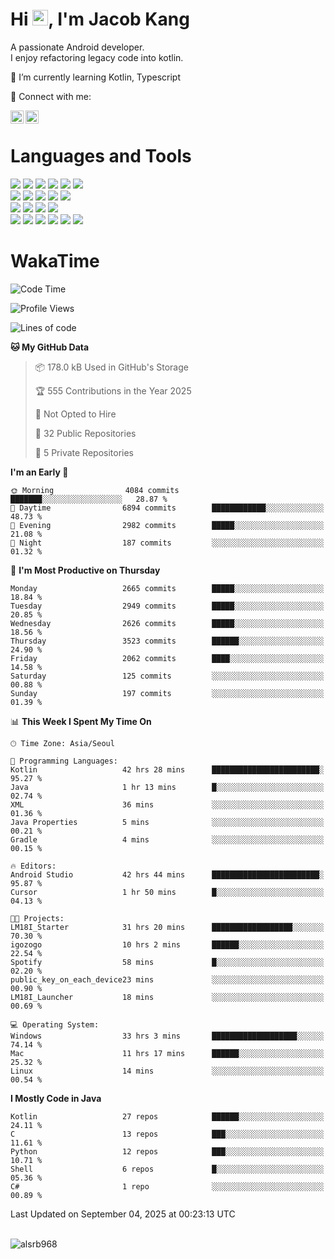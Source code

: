 # Hi <img src="https://media.giphy.com/media/hvRJCLFzcasrR4ia7z/giphy.gif" width="25px">, I'm Jacob Kang
A passionate Android developer.
</br>
I enjoy refactoring legacy code into kotlin.

🌱 I’m currently learning Kotlin, Typescript

🤝 Connect with me:

<a href="https://www.linkedin.com/in/minkyu-kang-b7477b1b2/"><img align="left" src="https://raw.githubusercontent.com/yushi1007/yushi1007/main/images/linkedin.svg" alt="Minkyu Kang | LinkedIn" width="21px"/></a>
<a href="https://www.instagram.com/_jacob_kang/"><img align="left" src="https://raw.githubusercontent.com/yushi1007/yushi1007/main/images/instagram.svg" alt="Jacob Kang | Instagram" width="21px"/></a>

</br>

# Languages and Tools

<div align="left">
<img src="https://img.shields.io/badge/java-007396?logo=java&logoColor=white"/>
<img src="https://img.shields.io/badge/kotlin-7F52FF?logo=kotlin&logoColor=white"/>
<img src="https://img.shields.io/badge/python-3776AB?logo=python&logoColor=white"/>
<img src="https://img.shields.io/badge/bash shell-4EAA25?logo=gnubash&logoColor=white"/>
<img src="https://img.shields.io/badge/c-A8B9CC?logo=c&logoColor=white"/>
<img src="https://img.shields.io/badge/c++-00599C?logo=c%2b%2b&logoColor=white"/>
</div>
<div align="left">
<img src="https://img.shields.io/badge/git-F05032?logo=git&logoColor=white"/>
<img src="https://img.shields.io/badge/github-181717?logo=github&logoColor=white"/>
<img src="https://img.shields.io/badge/mysql-4479A1?logo=mysql&logoColor=white"/>
<img src="https://img.shields.io/badge/sqlite-003B57?logo=sqlite&logoColor=white"/>
<img src="https://img.shields.io/badge/amazon AWS-232F3E?logo=amazonaws&logoColor=white"/>
</div>
<div align="left">
<img src="https://img.shields.io/badge/android-3DDC84?logo=android&logoColor=white"/>
<img src="https://img.shields.io/badge/linux-FCC624?logo=linux&logoColor=white"/>
<img src="https://img.shields.io/badge/flask-000000?logo=flask&logoColor=white"/>
<img src="https://img.shields.io/badge/arduino-00979D?logo=arduino&logoColor=white"/>
</div>
<div align="left">
<img src="https://img.shields.io/badge/slack-4A154B?logo=slack&logoColor=white"/>
<img src="https://img.shields.io/badge/notion-000000?logo=notion&logoColor=white"/>
<img src="https://img.shields.io/badge/jira-0052CC?logo=jira&logoColor=white"/>
<img src="https://img.shields.io/badge/postman-FF6C37?logo=postman&logoColor=white"/>
<img src="https://img.shields.io/badge/intellij-000000?logo=intellijidea&logoColor=white"/>
<img src="https://img.shields.io/badge/pycharm-000000?logo=pycharm&logoColor=white"/>
</div>

# WakaTime

<!--START_SECTION:waka-->
![Code Time](http://img.shields.io/badge/Code%20Time-5%2C287%20hrs%2059%20mins-blue)

![Profile Views](http://img.shields.io/badge/Profile%20Views-0-blue)

![Lines of code](https://img.shields.io/badge/From%20Hello%20World%20I%27ve%20Written-5.9%20million%20lines%20of%20code-blue)

**🐱 My GitHub Data** 

> 📦 178.0 kB Used in GitHub's Storage 
 > 
> 🏆 555 Contributions in the Year 2025
 > 
> 🚫 Not Opted to Hire
 > 
> 📜 32 Public Repositories 
 > 
> 🔑 5 Private Repositories 
 > 
**I'm an Early 🐤** 

```text
🌞 Morning                4084 commits        ███████░░░░░░░░░░░░░░░░░░   28.87 % 
🌆 Daytime                6894 commits        ████████████░░░░░░░░░░░░░   48.73 % 
🌃 Evening                2982 commits        █████░░░░░░░░░░░░░░░░░░░░   21.08 % 
🌙 Night                  187 commits         ░░░░░░░░░░░░░░░░░░░░░░░░░   01.32 % 
```
📅 **I'm Most Productive on Thursday** 

```text
Monday                   2665 commits        █████░░░░░░░░░░░░░░░░░░░░   18.84 % 
Tuesday                  2949 commits        █████░░░░░░░░░░░░░░░░░░░░   20.85 % 
Wednesday                2626 commits        █████░░░░░░░░░░░░░░░░░░░░   18.56 % 
Thursday                 3523 commits        ██████░░░░░░░░░░░░░░░░░░░   24.90 % 
Friday                   2062 commits        ████░░░░░░░░░░░░░░░░░░░░░   14.58 % 
Saturday                 125 commits         ░░░░░░░░░░░░░░░░░░░░░░░░░   00.88 % 
Sunday                   197 commits         ░░░░░░░░░░░░░░░░░░░░░░░░░   01.39 % 
```


📊 **This Week I Spent My Time On** 

```text
🕑︎ Time Zone: Asia/Seoul

💬 Programming Languages: 
Kotlin                   42 hrs 28 mins      ████████████████████████░   95.27 % 
Java                     1 hr 13 mins        █░░░░░░░░░░░░░░░░░░░░░░░░   02.74 % 
XML                      36 mins             ░░░░░░░░░░░░░░░░░░░░░░░░░   01.36 % 
Java Properties          5 mins              ░░░░░░░░░░░░░░░░░░░░░░░░░   00.21 % 
Gradle                   4 mins              ░░░░░░░░░░░░░░░░░░░░░░░░░   00.15 % 

🔥 Editors: 
Android Studio           42 hrs 44 mins      ████████████████████████░   95.87 % 
Cursor                   1 hr 50 mins        █░░░░░░░░░░░░░░░░░░░░░░░░   04.13 % 

🐱‍💻 Projects: 
LM18I_Starter            31 hrs 20 mins      ██████████████████░░░░░░░   70.30 % 
igozogo                  10 hrs 2 mins       ██████░░░░░░░░░░░░░░░░░░░   22.54 % 
Spotify                  58 mins             █░░░░░░░░░░░░░░░░░░░░░░░░   02.20 % 
public_key_on_each_device23 mins             ░░░░░░░░░░░░░░░░░░░░░░░░░   00.90 % 
LM18I_Launcher           18 mins             ░░░░░░░░░░░░░░░░░░░░░░░░░   00.69 % 

💻 Operating System: 
Windows                  33 hrs 3 mins       ███████████████████░░░░░░   74.14 % 
Mac                      11 hrs 17 mins      ██████░░░░░░░░░░░░░░░░░░░   25.32 % 
Linux                    14 mins             ░░░░░░░░░░░░░░░░░░░░░░░░░   00.54 % 
```

**I Mostly Code in Java** 

```text
Kotlin                   27 repos            ██████░░░░░░░░░░░░░░░░░░░   24.11 % 
C                        13 repos            ███░░░░░░░░░░░░░░░░░░░░░░   11.61 % 
Python                   12 repos            ███░░░░░░░░░░░░░░░░░░░░░░   10.71 % 
Shell                    6 repos             █░░░░░░░░░░░░░░░░░░░░░░░░   05.36 % 
C#                       1 repo              ░░░░░░░░░░░░░░░░░░░░░░░░░   00.89 % 
```




 Last Updated on September 04, 2025 at 00:23:13 UTC
<!--END_SECTION:waka-->

</br>

<div align="left">
<img align="left" src="https://github-readme-stats.vercel.app/api/top-langs?username=alsrb968&show_icons=true&locale=en&layout=compact&theme=dark" alt="alsrb968" />
</div>
